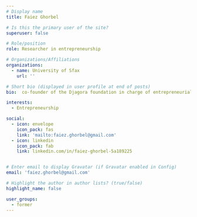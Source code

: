 ```yaml
---
# Display name
title: Faiez Ghorbel

# Is this the primary user of the site?
superuser: false

# Role/position
role: Researcher in entrepreneurship

# Organizations/Affiliations
organizations:
  - name: University of Sfax 
    url: ''

# Short bio (displayed in user profile at end of posts)
bio:  co-founder of the Djagora foundation in charge of entrepreneurial development and strategic development facilitator (level 2).

interests:
  - Entrepreneurship

social:
  - icon: envelope
    icon_pack: fas
    link: 'mailto:faiez.ghorbel@gmail.com'
  - icon: linkedin
    icon_pack: fab
    link: linkedin.com/in/faiez-ghorbel-5a189225


# Enter email to display Gravatar (if Gravatar enabled in Config)
email: 'faiez.ghorbel@gmail.com'

# Highlight the author in author lists? (true/false)
highlight_name: false

user_groups:
  - former
---
```


